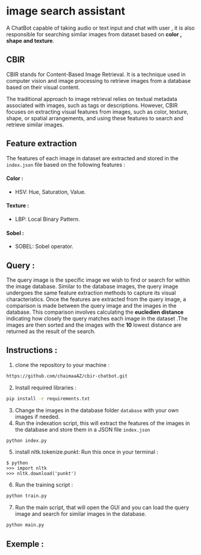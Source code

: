 # image search assistant 
A ChatBot capable of taking audio or text input and chat with user , it is also responsible for searching similar images from dataset based on **color , shape and texture**. 
## CBIR
CBIR stands for Content-Based Image Retrieval. It is a technique used in computer vision and image processing to retrieve images from a database based on their visual content.

The traditional approach to image retrieval relies on textual metadata associated with images, such as tags or descriptions. However, CBIR focuses on extracting visual features from images, such as color, texture, shape, or spatial arrangements, and using these features to search and retrieve similar images.
## Feature extraction 
The features of each image in dataset are extracted and stored in the ```index.json``` file based on the following features :
#### Color : 
* HSV: Hue, Saturation, Value.
#### Texture :
* LBP: Local Binary Pattern.
#### Sobel : 
* SOBEL: Sobel operator.
## Query :
The query image is the specific image we wish to find or search for within the image database. Similar to the database images, the query image undergoes the same feature extraction methods to capture its visual characteristics.
Once the features are extracted from the query image, a comparison is made between the query image and the images in the database. This comparison involves calculating the **eucledien distance**  indicating how closely the query matches each image in the dataset .The images are then sorted  and the images with the **10** lowest distance are returned as the result of the search.

## Instructions :
1. clone the repository to your machine :
```bash 
https://github.com/chaimaaAZ/cbir-chatbot.git
```
2. Install required libraries :
```bash 
pip install -r requirements.txt
```
3. Change the images in the database folder ```database``` with your own images if needed.
4.  Run the indexation script, this will extract the features of the images in the database and store them in a JSON file ```index.json```
```bash
python index.py
```
5. install nltk.tokenize.punkt: Run this once in your terminal :
```
$ python
>>> import nltk
>>> nltk.download('punkt')
```
6. Run the training script :
```bash
python train.py
```
7. Run the main script, that will open the GUI and you can load the query image and search for similar images in the database.
```bash
python main.py
```
## Exemple :
